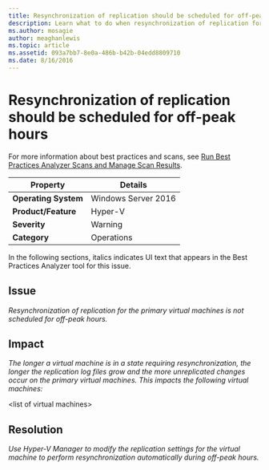 ```yaml
---
title: Resynchronization of replication should be scheduled for off-peak hours
description: Learn what to do when resynchronization of replication for the primary virtual machines is not scheduled for off-peak hours.
ms.author: mosagie
author: meaghanlewis
ms.topic: article
ms.assetid: 093a7bb7-8e0a-486b-b42b-04edd8809710
ms.date: 8/16/2016
---
```

# Resynchronization of replication should be scheduled for off-peak hours

For more information about best practices and scans, see [Run Best Practices Analyzer Scans and Manage Scan Results](/previous-versions/windows/it-pro/windows-server-2012-R2-and-2012/hh831400(v=ws.11)).

|Property|Details|
|-|-|
|**Operating System**|Windows Server 2016|
|**Product/Feature**|Hyper-V|
|**Severity**|Warning|
|**Category**|Operations|

In the following sections, italics indicates UI text that appears in the Best Practices Analyzer tool for this issue.

## Issue
*Resynchronization of replication for the primary virtual machines is not scheduled for off-peak hours.*

## Impact
*The longer a virtual machine is in a state requiring resynchronization, the longer the replication log files grow and the more unreplicated changes occur on the primary virtual machines. This impacts the following virtual machines:*

\<list of virtual machines>

## Resolution
*Use Hyper-V Manager to modify the replication settings for the virtual machine to perform resynchronization automatically during off-peak hours.*
